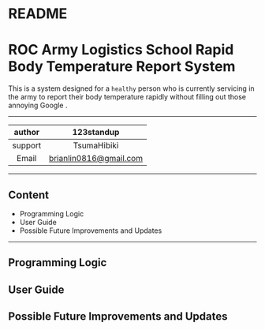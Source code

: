 README
======
# ROC Army Logistics School Rapid Body Temperature Report System
This is a system designed for a `healthy` person who is currently servicing in the army to report their body temperature rapidly without filling out those annoying Google .

****

| author | 123standup |
| :---: | :---: 
| support | TsumaHibiki
| Email | brianlin0816@gmail.com

****

## Content
* Programming Logic
* User Guide
* Possible Future Improvements and Updates

****

## Programming Logic

## User Guide

## Possible Future Improvements and Updates
